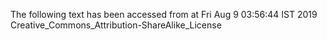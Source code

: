 The following text has been accessed from at Fri Aug 9 03:56:44 IST 2019
Creative_Commons_Attribution-ShareAlike_License
